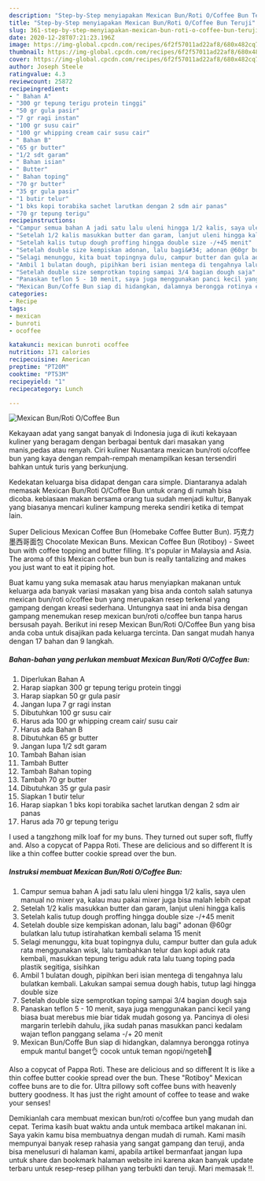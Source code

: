 ```yaml
---
description: "Step-by-Step menyiapakan Mexican Bun/Roti O/Coffee Bun Teruji"
title: "Step-by-Step menyiapakan Mexican Bun/Roti O/Coffee Bun Teruji"
slug: 361-step-by-step-menyiapakan-mexican-bun-roti-o-coffee-bun-teruji
date: 2020-12-28T07:21:23.196Z
image: https://img-global.cpcdn.com/recipes/6f2f57011ad22af8/680x482cq70/mexican-bunroti-ocoffee-bun-foto-resep-utama.jpg
thumbnail: https://img-global.cpcdn.com/recipes/6f2f57011ad22af8/680x482cq70/mexican-bunroti-ocoffee-bun-foto-resep-utama.jpg
cover: https://img-global.cpcdn.com/recipes/6f2f57011ad22af8/680x482cq70/mexican-bunroti-ocoffee-bun-foto-resep-utama.jpg
author: Joseph Steele
ratingvalue: 4.3
reviewcount: 25872
recipeingredient:
- " Bahan A"
- "300 gr tepung terigu protein tinggi"
- "50 gr gula pasir"
- "7 gr ragi instan"
- "100 gr susu cair"
- "100 gr whipping cream cair susu cair"
- " Bahan B"
- "65 gr butter"
- "1/2 sdt garam"
- " Bahan isian"
- " Butter"
- " Bahan toping"
- "70 gr butter"
- "35 gr gula pasir"
- "1 butir telur"
- "1 bks kopi torabika sachet larutkan dengan 2 sdm air panas"
- "70 gr tepung terigu"
recipeinstructions:
- "Campur semua bahan A jadi satu lalu uleni hingga 1/2 kalis, saya ulen manual no mixer ya, kalau mau pakai mixer juga bisa malah lebih cepat"
- "Setelah 1/2 kalis masukkan butter dan garam, lanjut uleni hingga kalis"
- "Setelah kalis tutup dough proffing hingga double size -/+45 menit"
- "Setelah double size kempiskan adonan, lalu bagi&#34; adonan @60gr bulatkan lalu tutup istirahatkan kembali selama 15 menit"
- "Selagi menunggu, kita buat topingnya dulu, campur butter dan gula aduk rata menggunakan wisk, lalu tambahkan telur dan kopi aduk rata kembali, masukkan tepung terigu aduk rata lalu tuang toping pada plastik segitiga, sisihkan"
- "Ambil 1 bulatan dough, pipihkan beri isian mentega di tengahnya lalu bulatkan kembali. Lakukan sampai semua dough habis, tutup lagi hingga double size"
- "Setelah double size semprotkan toping sampai 3/4 bagian dough saja"
- "Panaskan teflon 5 - 10 menit, saya juga menggunakan panci kecil yang biasa buat merebus mie biar tidak mudah gosong ya. Pancinya di olesi margarin terlebih dahulu, jika sudah panas masukkan panci kedalam wajan teflon panggang selama -/+ 20 menit"
- "Mexican Bun/Coffe Bun siap di hidangkan, dalamnya berongga rotinya empuk mantul banget👌 cocok untuk teman ngopi/ngeteh🥰"
categories:
- Recipe
tags:
- mexican
- bunroti
- ocoffee

katakunci: mexican bunroti ocoffee 
nutrition: 171 calories
recipecuisine: American
preptime: "PT20M"
cooktime: "PT53M"
recipeyield: "1"
recipecategory: Lunch

---
```



![Mexican Bun/Roti O/Coffee Bun](https://img-global.cpcdn.com/recipes/6f2f57011ad22af8/680x482cq70/mexican-bunroti-ocoffee-bun-foto-resep-utama.jpg)

Kekayaan adat yang sangat banyak di Indonesia juga di ikuti kekayaan kuliner yang beragam dengan berbagai bentuk dari masakan yang manis,pedas atau renyah. Ciri kuliner Nusantara mexican bun/roti o/coffee bun yang kaya dengan rempah-rempah menampilkan kesan tersendiri bahkan untuk turis yang berkunjung.


Kedekatan keluarga bisa didapat dengan cara simple. Diantaranya adalah memasak Mexican Bun/Roti O/Coffee Bun untuk orang di rumah bisa dicoba. kebiasaan makan bersama orang tua sudah menjadi kultur, Banyak yang biasanya mencari kuliner kampung mereka sendiri ketika di tempat lain.

Super Delicious Mexican Coffee Bun (Homebake Coffee Butter Bun). 巧克力墨西哥面包 Chocolate Mexican Buns. Mexican Coffee Bun (Rotiboy) - Sweet bun with coffee topping and butter filling. It&#39;s popular in Malaysia and Asia. The aroma of this Mexican coffee bun bun is really tantalizing and makes you just want to eat it piping hot.

Buat kamu yang suka memasak atau harus menyiapkan makanan untuk keluarga ada banyak variasi masakan yang bisa anda contoh salah satunya mexican bun/roti o/coffee bun yang merupakan resep terkenal yang gampang dengan kreasi sederhana. Untungnya saat ini anda bisa dengan gampang menemukan resep mexican bun/roti o/coffee bun tanpa harus bersusah payah.
Berikut ini resep Mexican Bun/Roti O/Coffee Bun yang bisa anda coba untuk disajikan pada keluarga tercinta. Dan sangat mudah hanya dengan 17 bahan dan 9 langkah.


<!--inarticleads1-->

##### Bahan-bahan yang perlukan membuat Mexican Bun/Roti O/Coffee Bun:

1. Diperlukan  Bahan A
1. Harap siapkan 300 gr tepung terigu protein tinggi
1. Harap siapkan 50 gr gula pasir
1. Jangan lupa 7 gr ragi instan
1. Dibutuhkan 100 gr susu cair
1. Harus ada 100 gr whipping cream cair/ susu cair
1. Harus ada  Bahan B
1. Dibutuhkan 65 gr butter
1. Jangan lupa 1/2 sdt garam
1. Tambah  Bahan isian
1. Tambah  Butter
1. Tambah  Bahan toping
1. Tambah 70 gr butter
1. Dibutuhkan 35 gr gula pasir
1. Siapkan 1 butir telur
1. Harap siapkan 1 bks kopi torabika sachet larutkan dengan 2 sdm air panas
1. Harus ada 70 gr tepung terigu


I used a tangzhong milk loaf for my buns. They turned out super soft, fluffy and. Also a copycat of Pappa Roti. These are delicious and so different It is like a thin coffee butter cookie spread over the bun. 

<!--inarticleads2-->

##### Instruksi membuat  Mexican Bun/Roti O/Coffee Bun:

1. Campur semua bahan A jadi satu lalu uleni hingga 1/2 kalis, saya ulen manual no mixer ya, kalau mau pakai mixer juga bisa malah lebih cepat
1. Setelah 1/2 kalis masukkan butter dan garam, lanjut uleni hingga kalis
1. Setelah kalis tutup dough proffing hingga double size -/+45 menit
1. Setelah double size kempiskan adonan, lalu bagi&#34; adonan @60gr bulatkan lalu tutup istirahatkan kembali selama 15 menit
1. Selagi menunggu, kita buat topingnya dulu, campur butter dan gula aduk rata menggunakan wisk, lalu tambahkan telur dan kopi aduk rata kembali, masukkan tepung terigu aduk rata lalu tuang toping pada plastik segitiga, sisihkan
1. Ambil 1 bulatan dough, pipihkan beri isian mentega di tengahnya lalu bulatkan kembali. Lakukan sampai semua dough habis, tutup lagi hingga double size
1. Setelah double size semprotkan toping sampai 3/4 bagian dough saja
1. Panaskan teflon 5 - 10 menit, saya juga menggunakan panci kecil yang biasa buat merebus mie biar tidak mudah gosong ya. Pancinya di olesi margarin terlebih dahulu, jika sudah panas masukkan panci kedalam wajan teflon panggang selama -/+ 20 menit
1. Mexican Bun/Coffe Bun siap di hidangkan, dalamnya berongga rotinya empuk mantul banget👌 cocok untuk teman ngopi/ngeteh🥰


Also a copycat of Pappa Roti. These are delicious and so different It is like a thin coffee butter cookie spread over the bun. These &#34;Rotiboy&#34; Mexican coffee buns are to die for. Ultra pillowy soft coffee buns with heavenly buttery goodness. It has just the right amount of coffee to tease and wake your senses! 

Demikianlah cara membuat mexican bun/roti o/coffee bun yang mudah dan cepat. Terima kasih buat waktu anda untuk membaca artikel makanan ini. Saya yakin kamu bisa membuatnya dengan mudah di rumah. Kami masih mempunyai banyak resep rahasia yang sangat gampang dan teruji, anda bisa menelusuri di halaman kami, apabila artikel bermanfaat jangan lupa untuk share dan bookmark halaman website ini karena akan banyak update terbaru untuk resep-resep pilihan yang terbukti dan teruji. Mari memasak !!. 
